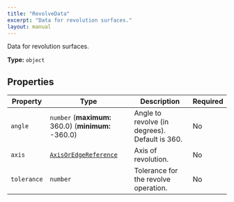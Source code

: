 ```yaml
---
title: "RevolveData"
excerpt: "Data for revolution surfaces."
layout: manual
---
```


Data for revolution surfaces.

**Type:** `object`





## Properties

| Property | Type | Description | Required |
|----------|------|-------------|----------|
| `angle` |`number` (**maximum:** 360.0) (**minimum:** -360.0)| Angle to revolve (in degrees). Default is 360. | No |
| `axis` |[`AxisOrEdgeReference`](/docs/kcl/types/AxisOrEdgeReference)| Axis of revolution. | No |
| `tolerance` |`number`| Tolerance for the revolve operation. | No |


